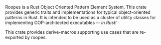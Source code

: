 Roopes is a Rust Object Oriented Pattern Element System.
This crate provides generic traits and implementations for typical
object-oriented patterns in Rust. It is intended to be used as a cluster of
utility classes for implementing OOP-architected executables -- *in
Rust!*

This crate provides derive-macros supporting use cases that are re-exported by roopes.